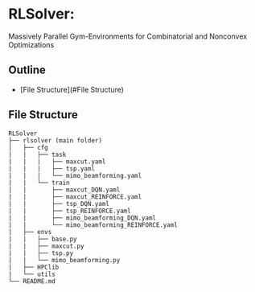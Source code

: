 # RLSolver: 

Massively Parallel Gym-Environments for Combinatorial and Nonconvex Optimizations
## Outline

- [File Structure](#File Structure)

## File Structure

```
RLSolver
├── rlsolver (main folder)
│   ├── cfg
|   |   ├── task
|   |   |   ├── maxcut.yaml
|   |   |   ├── tsp.yaml
|   |   |   └── mimo_beamforming.yaml
|   |   └── train
|   |       ├── maxcut_DQN.yaml
|   |       ├── maxcut_REINFORCE.yaml
|   |       ├── tsp_DQN.yaml
|   |       ├── tsp_REINFORCE.yaml
|   |       ├── mimo_beamforming_DQN.yaml
|   |       └── mimo_beamforming_REINFORCE.yaml
|   ├── envs
|   |   ├── base.py
|   |   ├── maxcut.py
|   |   ├── tsp.py
|   |   └── mimo_beamforming.py
|   ├── HPClib
|   └── utils
└── README.md

```